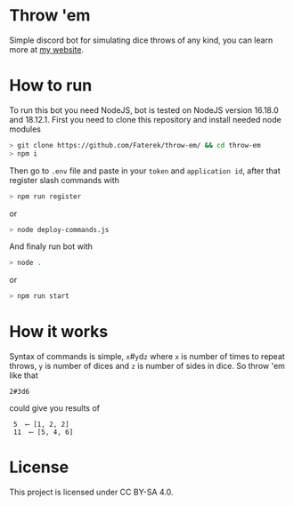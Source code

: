 # Throw 'em
Simple discord bot for simulating dice throws of any kind, you can learn more at [my website](https://fater.cf/project/dice-bot/).
# How to run
To run this bot you need NodeJS, bot is tested on NodeJS version 16.18.0 and 18.12.1.
First you need to clone this repository and install needed node modules

```sh
> git clone https://github.com/Faterek/throw-em/ && cd throw-em
> npm i
```

Then go to `.env` file and paste in your `token` and `application id`, after that register slash commands with

```sh
> npm run register
```

or

```sh
> node deploy-commands.js
```

And finaly run bot with

```sh
> node .
```

or

```sh
> npm run start
```

# How it works
Syntax of commands is simple, `x`#`y`d`z` where `x` is number of times to repeat throws, `y` is number of dices and `z` is number of sides in dice.
So throw 'em like that
```
2#3d6
```
could give you results of
```
 5  ⟵ [1, 2, 2]
 11  ⟵ [5, 4, 6]
```

# License
This project is licensed under CC BY-SA 4.0.